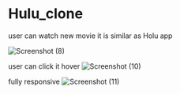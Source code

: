 

# Hulu_clone
user can watch  new movie it is similar as Holu app


![Screenshot (8)](https://user-images.githubusercontent.com/79249131/123152757-8d83e380-d482-11eb-9a13-3d6dc7b08405.png)

user can click it hover
![Screenshot (10)](https://user-images.githubusercontent.com/79249131/123152736-865cd580-d482-11eb-957a-5ee0a805321f.png)

fully responsive 
![Screenshot (11)](https://user-images.githubusercontent.com/79249131/123152767-91b00100-d482-11eb-8765-6f38117f7433.png)
